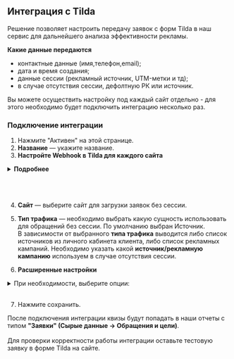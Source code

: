 ## Интеграция с Tilda <br />

Решение позволяет настроить передачу заявок с форм Tilda в наш сервис для дальнейшего анализа эффективности рекламы. <br />

 **Какие данные передаются**  <br />
  
- контактные данные (имя,телефон,email);
- дата и время создания;
- данные сессии (рекламный источник, UTM-метки и тд);
- в случае отсутствия сессии, дефолтную РК или источник.  <br />

Вы можете осуществить настройку под каждый сайт отдельно - для этого необходимо будет подключить интеграцию несколько раз. <br />


### Подключение интеграции  <br />

1. Нажмите "Активен" на этой странице. <br />
2. **Название** — укажите название.  <br />
3. **Настройте Webhook в Tilda для каждого сайта**<br />

<details>
 <summary style="font-weight:bold;"> Подробнее </summary> <br />
   
   - Копируем сгенерированный URL из интерфейса настройки UIS, переходим в личный кабинет Tilda и добавляем вебхук на данный URL.
   - Выбираем нужный сайт, переходим в Настройки сайта-> Формы ->Webhooks
     -  Проставляем настройку "Посылать Cookies"
     -  Сохраняем настройки и применяем их ко всем формам. 
     -  После этого необходимо переопубликовать все страницы сайта. <br /> <br />

![image](tilda.gif) 

<br />
<br />
<br />

<Alert backgroundColor="#c3e8d7">
    
  **Важно**: <br />
  - Если вы добавили новую форму на сайт, уже после создания Webhook, необходимо зайти в настройки Webhook и применить его ко всем формам, после чего опять опубликовать.
  - Обратите внимание, в наш сервис передаются заявки с параметрами: <br />
     - name 
     - phone 
     - email <br />
     
  В настройках формы Tilda  поле имя переменной (variable name) уже заполнено с указанием верных параметров.
  Убедитесь, что  имя переменной (variable name) для каждой формы содержат параметры по умолчанию.
  
  ![image](tilda_field.png)

<br />
</Alert>   
<br />

</details> 
<br />
<br />
<br />

4. **Сайт** — выберите сайт для загрузки заявок без сессии. <br />
 
5. **Тип трафика** — необходимо выбрать какую сущность использовать для обращений без сессии. По умолчанию выбран Источник. <br />
В зависимости от выбранного **типа трафика** выводится либо список источников из личного кабинета клиента, либо список рекламных кампаний. Необходимо указать какой **источник/рекламную кампанию** используем в случае отсутствия сессии. <br /> 

6. **Расширенные настройки** <br />

<details>
  <summary> При необходимости, выберите опции: </summary> <br />

- **Устанавливать теги** — при выборе будет показана дополнительная настройка с выбором тега(ов). Выбранный тег(и) будут проставляться на все обращения из Tilda.
- **Игнорировать сессию** — при выборе все обращения будут загружаться принудительно в выбранную клиентом дефолтную РК или источник (в зависимости от выбранных ниже значений)
- **Создавать сессию** - при выборе настройки будем создавать сессию по UTM меткам, если не определилась реальная сессия uis. Настройка включена по умолчанию.


</details> 
<br />

7. Нажмите сохранить. <br />

После подключения интеграции квизы будут попадать в наши отчеты с типом **"Заявки" (Сырые данные -> Обращения и цели)**. <br />  
Для проверки корректности работы интеграции оставьте тестовую заявку в форме Tilda на сайте. <br />
